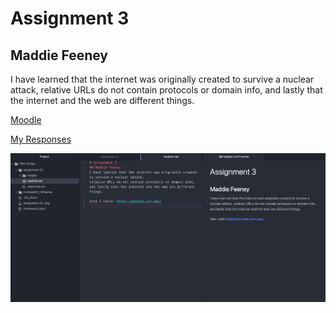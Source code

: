 # Assignment 3
## Maddie Feeney
I have learned that the internet was originally created to survive a nuclear attack,
relative URLs do not contain protocols or domain info, and lastly that the internet and the web are different things.

[Moodle](https://moodle.umt.edu/)

[My Responses](./responses.txt)

![ScreenShot2](./images/ScreenShot2.png)
